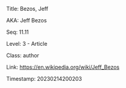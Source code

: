 Title:  Bezos, Jeff

AKA:    Jeff Bezos

Seq:    11.11

Level:  3 - Article

Class:  author

Link:   https://en.wikipedia.org/wiki/Jeff_Bezos

Timestamp: 20230214200203
